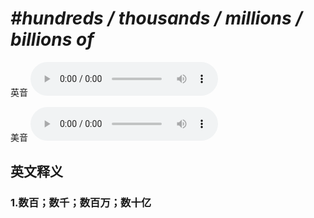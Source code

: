 # ***\#hundreds / thousands / millions / billions of*** 
英音
<audio src="./media/hundreds   thousands   millions   billions of1_AAC.aac" controls="controls"></audio>

美音
<audio src="./media/hundreds   thousands   millions   billions of2_AAC.aac" controls="controls"></audio>



  

英文释义
---
### 1.**数百；数千；数百万；数十亿**  


